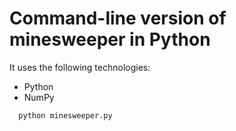 # Command-line version of minesweeper in Python

It uses the following technologies:

- Python
- NumPy

```sh
  python minesweeper.py
```
